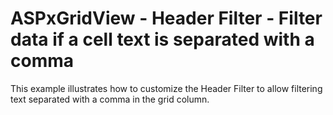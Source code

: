 # ASPxGridView - Header Filter - Filter data if a cell text is separated with a comma


<p>This example illustrates how to customize the Header Filter to allow filtering text separated with a comma in the grid column.</p>

<br/>


